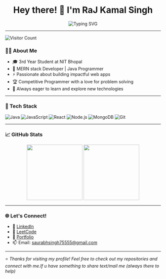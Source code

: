 <h1 align="center">Hey there! 👋 I'm RaJ Kamal Singh</h1>

<p align="center">
  <img src="https://readme-typing-svg.demolab.com?font=Fira+Code&size=24&pause=1000&color=F78A33&center=true&vCenter=true&width=435&lines=Full-Stack+Developer;Competitive+Programmer;Tech+Enthusiast;" alt="Typing SVG" />
</p>

---
![Visitor Count](https://visitor-badge.laobi.icu/badge?page_id=rajkamalsingh5.rajkamalsingh5)
### 👨‍💻 About Me

- 🎓 3rd Year Student at NIT Bhopal  
- 💼 MERN stack Developer | Java  Programmer 
- ⚡ Passionate about building impactful web apps  
- 🏆 Competitive Programmer with a love for problem solving  
- 🚀 Always eager to learn and explore new technologies  

---

### 🧰 Tech Stack

![Java](https://img.shields.io/badge/Java-%23ED8B00.svg?style=for-the-badge&logo=java&logoColor=white)
![JavaScript](https://img.shields.io/badge/JavaScript-F7DF1E?style=for-the-badge&logo=javascript&logoColor=black)
![React](https://img.shields.io/badge/React-20232A?style=for-the-badge&logo=react&logoColor=61DAFB)
![Node.js](https://img.shields.io/badge/Node.js-339933?style=for-the-badge&logo=nodedotjs&logoColor=white)
![MongoDB](https://img.shields.io/badge/MongoDB-4EA94B?style=for-the-badge&logo=mongodb&logoColor=white)
![Git](https://img.shields.io/badge/Git-F05032?style=for-the-badge&logo=git&logoColor=white)

---

### 📈 GitHub Stats

<p align="center">
  <img src="https://github-readme-stats.vercel.app/api?username=rajkamalsingh5&show_icons=true&theme=tokyonight" height="180" />
  <img src="https://github-readme-streak-stats.herokuapp.com/?user=rajkamalsingh5&theme=tokyonight" height="180"/>
</p>

---

### 🌐 Let's Connect!

- 💼 [LinkedIn](https://www.linkedin.com/in/raj-kamal-singh-94680521b/)  
- 🧠 [LeetCode](https://leetcode.com/RKS_755/)  
- 🌟 [Portfolio](https://portfolio-sigma-neon-65.vercel.app/) 
- 📫 Email: saurabhsingh75555@gmail.com  

---

⭐️ *Thanks for visiting my profile! Feel free to check out my repositories and connect with me.If u have something to share text/mail me (always there to help)*
